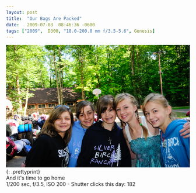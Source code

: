 ```yaml
---
layout: post
title:  "Our Bags Are Packed"
date:   2009-07-03  08:46:36 -0600
tags: ["2009",  D300, "18.0-200.0 mm f/3.5-5.6", Genesis]
---
```

![:title](/images/2009/2009_0703_DSC0376.jpg)
{: .prettyprint}  
And it's time to go home  
1/200 sec, f/3.5, ISO 200 - Shutter clicks this day: 182